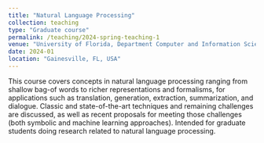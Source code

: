 ```yaml
---
title: "Natural Language Processing"
collection: teaching
type: "Graduate course"
permalink: /teaching/2024-spring-teaching-1
venue: "University of Florida, Department Computer and Information Science and Engineering"
date: 2024-01
location: "Gainesville, FL, USA"
---
```


This course covers concepts in natural language processing ranging from shallow bag-of words to richer representations and formalisms, for applications such as translation, generation, extraction, summarization, and dialogue. Classic and state-of-the-art techniques and remaining challenges are discussed, as well as recent proposals for meeting those challenges (both symbolic and machine learning approaches). Intended for graduate students doing research related to natural language processing.
